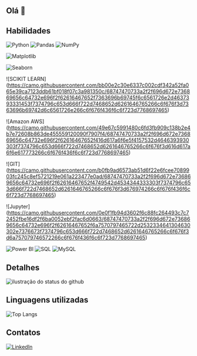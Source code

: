 ## Olá 👋

## Habilidades

![Python](https://img.shields.io/badge/python-3670A0?style=for-the-badge&logo=python&logoColor=ffdd54)
![Pandas](https://camo.githubusercontent.com/359e8bd60db3176dc0ee702c7e51b8c71d5b2a3a7ea1e6b26c066f77ed343ac9/68747470733a2f2f696d672e736869656c64732e696f2f62616467652f70616e6461732d2532333135303435382e7376673f7374796c653d666f722d7468652d6261646765266c6f676f3d70616e646173266c6f676f436f6c6f723d7768697465)
![NumPy](https://img.shields.io/badge/Numpy-777BB4?style=for-the-badge&logo=numpy&logoColor=white)

![Matplotlib](https://camo.githubusercontent.com/86e9def5b8ea4baaf6edc890845202c380fe5c19403fd0f3e91a14d5dbf71039/68747470733a2f2f696d672e736869656c64732e696f2f62616467652f4d6174706c6f746c69622d2532336666666666662e7376673f7374796c653d666f722d7468652d6261646765266c6f676f3d4d6174706c6f746c6962266c6f676f436f6c6f723d626c61636b)

![Seaborn](https://camo.githubusercontent.com/27b0da8618c0f1f8c6f2f4932b6adf48d4cbb7c8e7ae864f74ac3144ba03a41f/68747470733a2f2f696d672e736869656c64732e696f2f62616467652f536561626f726e2d3744423042433f7374796c653d666f722d7468652d6261646765266c6f676f3d646174613a696d6167652f776562703b6261736536342c68747470733a2f2f757365722d696d616765732e67697468756275736572636f6e74656e742e636f6d2f3331353831302f39323135393330332d33306434313130302d656466622d313165612d383130372d3163353335323230323537312e706e67266c6f676f436f6c6f723d7768697465)

![SCIKIT LEARN] (https://camo.githubusercontent.com/bb00e2c30e6337c002cdf342a52fa065e39ca7123ddb61bf018f07c3a981350c/68747470733a2f2f696d672e736869656c64732e696f2f62616467652f7363696b69745f6c6561726e2d4637393331453f7374796c653d666f722d7468652d6261646765266c6f676f3d7363696b69742d6c6561726e266c6f676f436f6c6f723d7768697465)

![Amazon AWS] (https://camo.githubusercontent.com/49e67c5991480c6fd3fb909c138b2e4b7e72608b863de455559120090f7907f4/68747470733a2f2f696d672e736869656c64732e696f2f62616467652f416d617a6f6e5f4157532d4646393930303f7374796c653d666f722d7468652d6261646765266c6f676f3d616d617a6f6e617773266c6f676f436f6c6f723d7768697465)

![GIT] (https://camo.githubusercontent.com/b0fb9ad6573ab51d6f22e6fcee7089903fc245c8ef5721219e061a223477e0ad/68747470733a2f2f696d672e736869656c64732e696f2f62616467652f4749542d4534344333303f7374796c653d666f722d7468652d6261646765266c6f676f3d676974266c6f676f436f6c6f723d7768697465)

![Jupyter] (https://camo.githubusercontent.com/0e0f1fb94d3602f6c88fc264493c7c72452fbe16df2f6ba0052ebf2fac6d0663/68747470733a2f2f696d672e736869656c64732e696f2f62616467652f6a7570797465722d2532334641304630302e7376673f7374796c653d666f722d7468652d6261646765266c6f676f3d6a757079746572266c6f676f436f6c6f723d7768697465)

![Power BI](https://camo.githubusercontent.com/917168979884ed8edc108608916efea5ae07f77076d615e54d74c2d0e6166e3e/68747470733a2f2f696d672e736869656c64732e696f2f62616467652f706f7765725f62692d4632433831313f7374796c653d666f722d7468652d6261646765266c6f676f3d706f7765726269266c6f676f436f6c6f723d626c61636b)
![SQL](https://img.shields.io/badge/-SQL-000?&logo=MySQL&logoColor=4479A1)
![MySQL](https://shields.io/badge/MySQL-lightgrey?logo=mysql&style=plastic&logoColor=white&labelColor=blue)

## Detalhes

<img src="https://github-readme-stats.vercel.app/api?username=Rafaabreu1&show_icons=true&theme=dark&cache_seconds=2300" alt="ilustração do status do github">

## Linguagens utilizadas

![Top Langs](https://github-readme-stats.vercel.app/api/top-langs/?username=Rafaabreu1&layout=compact)

## Contatos

[![LinkedIn](https://img.shields.io/badge/LinkedIn-0077B5?style=for-the-badge&logo=linkedin&logoColor=white)](https://www.linkedin.com/in/rafael-de-abreu-372a60219/)

